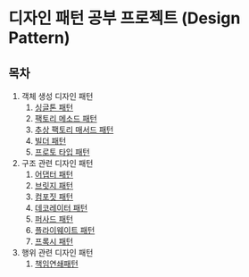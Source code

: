 # 디자인 패턴 공부 프로젝트 (Design Pattern)
## 목차
1. 객체 생성 디자인 패턴
   1. [싱글톤 패턴](https://github.com/hyeokjin-eun/design-pattern/tree/master/src/main/java/com/pattern/design/singleton)
   2. [팩토리 메소드 패턴](https://github.com/hyeokjin-eun/design-pattern/tree/master/src/main/java/com/pattern/design/factorymethod)
   3. [추상 팩토리 매서드 패턴](https://github.com/hyeokjin-eun/design-pattern/tree/master/src/main/java/com/pattern/design/abstractfactory)
   4. [빌더 패턴](https://github.com/hyeokjin-eun/design-pattern/tree/master/src/main/java/com/pattern/design/builder)
   5. [프로토 타입 패턴](https://github.com/hyeokjin-eun/design-pattern/tree/master/src/main/java/com/pattern/design/prototype)
2. 구조 관련 디자인 패턴
   1. [어댑터 패턴](https://github.com/hyeokjin-eun/design-pattern/tree/master/src/main/java/com/pattern/design/adapter)
   2. [브릿지 패턴](https://github.com/hyeokjin-eun/design-pattern/tree/master/src/main/java/com/pattern/design/bridge)
   3. [컴포짓 패턴](https://github.com/hyeokjin-eun/design-pattern/tree/master/src/main/java/com/pattern/design/composite)
   4. [데코레이터 패턴](https://github.com/hyeokjin-eun/design-pattern/tree/master/src/main/java/com/pattern/design/decorator)
   5. [퍼사드 패턴](https://github.com/hyeokjin-eun/design-pattern/tree/master/src/main/java/com/pattern/design/facade)
   6. [플라이웨이트 패턴](https://github.com/hyeokjin-eun/design-pattern/tree/master/src/main/java/com/pattern/design/flyweight)
   7. [프록시 패턴](https://github.com/hyeokjin-eun/design-pattern/tree/master/src/main/java/com/pattern/design/proxy)
3. 행위 관련 디자인 패턴
   1. [책임연쇄패턴](https://github.com/hyeokjin-eun/design-pattern/tree/master/src/main/java/com/pattern/design/chainofresponsililty)